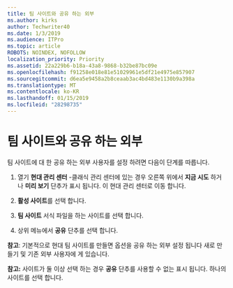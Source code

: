 ```yaml
---
title: 팀 사이트와 공유 하는 외부
ms.author: kirks
author: Techwriter40
ms.date: 1/3/2019
ms.audience: ITPro
ms.topic: article
ROBOTS: NOINDEX, NOFOLLOW
localization_priority: Priority
ms.assetid: 22a229b6-b18a-43a8-9868-b32be87bc09e
ms.openlocfilehash: f91258e018e81e51029961e5df21e4975e857907
ms.sourcegitcommit: d6ea5e9458a2b8ceaab3ac4bd483e1130b9a398a
ms.translationtype: MT
ms.contentlocale: ko-KR
ms.lasthandoff: 01/15/2019
ms.locfileid: "28298735"
---
```

# <a name="external-sharing-with-a-team-site"></a>팀 사이트와 공유 하는 외부

팀 사이트에 대 한 공유 하는 외부 사용자를 설정 하려면 다음이 단계를 따릅니다. 
  
1. 열기 **현대 관리 센터** -클래식 관리 센터에 있는 경우 오른쪽 위에서 **지금 시도** 하거나 **미리 보기** 단추가 표시 됩니다. 이 현대 관리 센터로 이동 합니다. 
  
2. **활성 사이트**를 선택 합니다. 
  
3. **팀 사이트** 서식 파일을 하는 사이트를 선택 합니다. 
  
4. 상위 메뉴에서 **공유** 단추를 선택 합니다. 
  
 **참고**: 기본적으로 현대 팀 사이트를 만들면 옵션을 공유 하는 외부 설정 됩니다 새로 만들기 및 기존 외부 사용자에 게 있습니다. 
  
 **참고:** 사이트가 둘 이상 선택 하는 경우 **공유** 단추를 사용할 수 없는 표시 됩니다. 하나의 사이트를 선택 합니다. 
  

